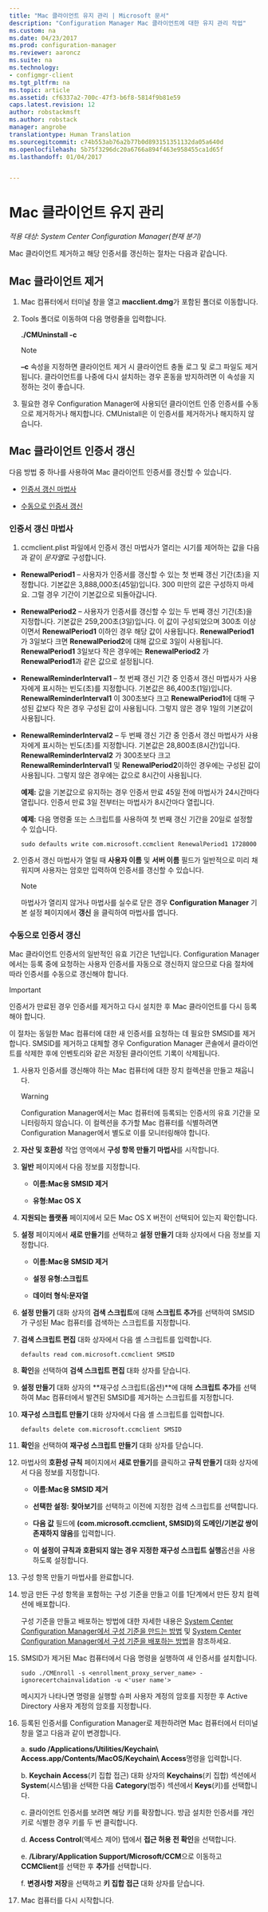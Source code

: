 ```yaml
---
title: "Mac 클라이언트 유지 관리 | Microsoft 문서"
description: "Configuration Manager Mac 클라이언트에 대한 유지 관리 작업"
ms.custom: na
ms.date: 04/23/2017
ms.prod: configuration-manager
ms.reviewer: aaroncz
ms.suite: na
ms.technology:
- configmgr-client
ms.tgt_pltfrm: na
ms.topic: article
ms.assetid: cf6337a2-700c-47f3-b6f8-5814f9b81e59
caps.latest.revision: 12
author: robstackmsft
ms.author: robstack
manager: angrobe
translationtype: Human Translation
ms.sourcegitcommit: c74b553ab76a2b77b0d893151351132da05a640d
ms.openlocfilehash: 5b75f3296dc20a6766a894f463e958455ca1d65f
ms.lasthandoff: 01/04/2017


---
```


# <a name="maintain-mac-clients"></a>Mac 클라이언트 유지 관리
*적용 대상: System Center Configuration Manager(현재 분기)*

Mac 클라이언트 제거하고 해당 인증서를 갱신하는 절차는 다음과 같습니다.

##  <a name="uninstalling-the-mac-client"></a>Mac 클라이언트 제거  

1.  Mac 컴퓨터에서 터미널 창을 열고 **macclient.dmg**가 포함된 폴더로 이동합니다.  

2.  Tools 폴더로 이동하여 다음 명령줄을 입력합니다.  

     **./CMUninstall -c**  

    > [!NOTE]  
    >  **–c** 속성을 지정하면 클라이언트 제거 시 클라이언트 충돌 로그 및 로그 파일도 제거됩니다. 클라이언트를 나중에 다시 설치하는 경우 혼동을 방지하려면 이 속성을 지정하는 것이 좋습니다.  

3.  필요한 경우 Configuration Manager에 사용되던 클라이언트 인증 인증서를 수동으로 제거하거나 해지합니다. CMUnistall은 이 인증서를 제거하거나 해지하지 않습니다.  

##  <a name="renewing-the-mac-client-certificate"></a>Mac 클라이언트 인증서 갱신  
 다음 방법 중 하나를 사용하여 Mac 클라이언트 인증서를 갱신할 수 있습니다.  

-   [인증서 갱신 마법사](#renew-certificate-wizard)  

-   [수동으로 인증서 갱신](#renew-certificate-manually)  

###  <a name="renew-certificate-wizard"></a>인증서 갱신 마법사  

1.  ccmclient.plist 파일에서 인증서 갱신 마법사가 열리는 시기를 제어하는 값을 다음과 같이 *문자열*로 구성합니다.  

 -   **RenewalPeriod1** – 사용자가 인증서를 갱신할 수 있는 첫 번째 갱신 기간(초)을 지정합니다. 기본값은 3,888,000초(45일)입니다. 300 미만의 값은 구성하지 마세요. 그럴 경우 기간이 기본값으로 되돌아갑니다. 

 -   **RenewalPeriod2** – 사용자가 인증서를 갱신할 수 있는 두 번째 갱신 기간(초)을 지정합니다. 기본값은 259,200초(3일)입니다. 이 값이 구성되었으며 300초 이상이면서 **RenewalPeriod1** 이하인 경우 해당 값이 사용됩니다. **RenewalPeriod1** 가 3일보다 크면 **RenewalPeriod2**에 대해 값으로 3일이 사용됩니다.  **RenewalPeriod1** 3일보다 작은 경우에는 **RenewalPeriod2** 가 **RenewalPeriod1**과 같은 값으로 설정됩니다.  

 -   **RenewalReminderInterval1** – 첫 번째 갱신 기간 중 인증서 갱신 마법사가 사용자에게 표시하는 빈도(초)를 지정합니다. 기본값은 86,400초(1일)입니다. **RenewalReminderInterval1** 이 300초보다 크고 **RenewalPeriod1**에 대해 구성된 값보다 작은 경우 구성된 값이 사용됩니다. 그렇지 않은 경우 1일의 기본값이 사용됩니다.  

 -   **RenewalReminderInterval2** – 두 번째 갱신 기간 중 인증서 갱신 마법사가 사용자에게 표시하는 빈도(초)를 지정합니다. 기본값은 28,800초(8시간)입니다. **RenewalReminderInterval2** 가 300초보다 크고 **RenewalReminderInterval1** 및 **RenewalPeriod2**이하인 경우에는 구성된 값이 사용됩니다. 그렇지 않은 경우에는 값으로 8시간이 사용됩니다.  

     **예제:** 값을 기본값으로 유지하는 경우 인증서 만료 45일 전에 마법사가 24시간마다 열립니다.  인증서 만료 3일 전부터는 마법사가 8시간마다 열립니다.  

     **예제:** 다음 명령줄 또는 스크립트를 사용하여 첫 번째 갱신 기간을 20일로 설정할 수 있습니다.  

     `sudo defaults write com.microsoft.ccmclient RenewalPeriod1 1728000`  

2.  인증서 갱신 마법사가 열릴 때 **사용자 이름** 및 **서버 이름** 필드가 일반적으로 미리 채워지며 사용자는 암호만 입력하여 인증서를 갱신할 수 있습니다.  

    > [!NOTE]  
    >  마법사가 열리지 않거나 마법사를 실수로 닫은 경우 **Configuration Manager** 기본 설정 페이지에서 **갱신** 을 클릭하여 마법사를 엽니다.  

###  <a name="renew-certificate-manually"></a>수동으로 인증서 갱신  
 Mac 클라이언트 인증서의 일반적인 유효 기간은 1년입니다. Configuration Manager에서는 등록 중에 요청하는 사용자 인증서를 자동으로 갱신하지 않으므로 다음 절차에 따라 인증서를 수동으로 갱신해야 합니다.  

> [!IMPORTANT]  
>  인증서가 만료된 경우 인증서를 제거하고 다시 설치한 후 Mac 클라이언트를 다시 등록해야 합니다.  

 이 절차는 동일한 Mac 컴퓨터에 대한 새 인증서를 요청하는 데 필요한 SMSID를 제거합니다. SMSID를 제거하고 대체할 경우 Configuration Manager 콘솔에서 클라이언트를 삭제한 후에 인벤토리와 같은 저장된 클라이언트 기록이 삭제됩니다.  

1.  사용자 인증서를 갱신해야 하는 Mac 컴퓨터에 대한 장치 컬렉션을 만들고 채웁니다.  

    > [!WARNING]  
    >  Configuration Manager에서는 Mac 컴퓨터에 등록되는 인증서의 유효 기간을 모니터링하지 않습니다. 이 컬렉션을 추가할 Mac 컴퓨터를 식별하려면 Configuration Manager에서 별도로 이를 모니터링해야 합니다.  

2.  **자산 및 호환성** 작업 영역에서 **구성 항목 만들기 마법사**를 시작합니다.  

3.  **일반** 페이지에서 다음 정보를 지정합니다.  

    -   **이름:Mac용 SMSID 제거**  

    -   **유형:Mac OS X**  

4.  **지원되는 플랫폼** 페이지에서 모든 Mac OS X 버전이 선택되어 있는지 확인합니다.  

5.  **설정** 페이지에서 **새로 만들기**를 선택하고 **설정 만들기** 대화 상자에서 다음 정보를 지정합니다.  

    -   **이름:Mac용 SMSID 제거**  

    -   **설정 유형:스크립트**  

    -   **데이터 형식:문자열**  

6.  **설정 만들기** 대화 상자의 **검색 스크립트**에 대해 **스크립트 추가**를 선택하여 SMSID가 구성된 Mac 컴퓨터를 검색하는 스크립트를 지정합니다.  

7.  **검색 스크립트 편집** 대화 상자에서 다음 셸 스크립트를 입력합니다.  

    ```  
    defaults read com.microsoft.ccmclient SMSID  
    ```  

8.  **확인**을 선택하여 **검색 스크립트 편집** 대화 상자를 닫습니다.  

9. **설정 만들기** 대화 상자의 **재구성 스크립트(옵션)**에 대해 **스크립트 추가**를 선택하여 Mac 컴퓨터에서 발견된 SMSID를 제거하는 스크립트를 지정합니다.  

10. **재구성 스크립트 만들기** 대화 상자에서 다음 셸 스크립트를 입력합니다.  

    ```  
    defaults delete com.microsoft.ccmclient SMSID  
    ```  

11. **확인**을 선택하여 **재구성 스크립트 만들기** 대화 상자를 닫습니다.  

12. 마법사의 **호환성 규칙** 페이지에서 **새로 만들기**를 클릭하고 **규칙 만들기** 대화 상자에서 다음 정보를 지정합니다.  

    -   **이름:Mac용 SMSID 제거**  

    -   **선택한 설정:** **찾아보기**를 선택하고 이전에 지정한 검색 스크립트를 선택합니다.  

    -   **다음 값** 필드에 **(com.microsoft.ccmclient, SMSID)의 도메인/기본값 쌍이 존재하지 않음**를 입력합니다.  

    -   **이 설정이 규칙과 호환되지 않는 경우 지정한 재구성 스크립트 실행**옵션을 사용하도록 설정합니다.  

13. 구성 항목 만들기 마법사를 완료합니다.  

14. 방금 만든 구성 항목을 포함하는 구성 기준을 만들고 이를 1단계에서 만든 장치 컬렉션에 배포합니다.  

     구성 기준을 만들고 배포하는 방법에 대한 자세한 내용은 [System Center Configuration Manager에서 구성 기준을 만드는 방법](../../../compliance/deploy-use/create-configuration-baselines.md) 및 [System Center Configuration Manager에서 구성 기준을 배포하는 방법](../../../compliance/deploy-use/deploy-configuration-baselines.md)을 참조하세요.  

15. SMSID가 제거된 Mac 컴퓨터에서 다음 명령을 실행하여 새 인증서를 설치합니다.  

    ```  
    sudo ./CMEnroll -s <enrollment_proxy_server_name> -ignorecertchainvalidation -u <'user name'>  
    ```  

     메시지가 나타나면 명령을 실행할 슈퍼 사용자 계정의 암호를 지정한 후 Active Directory 사용자 계정의 암호를 지정합니다.  

16. 등록된 인증서를 Configuration Manager로 제한하려면 Mac 컴퓨터에서 터미널 창을 열고 다음과 같이 변경합니다.  

    a.  **sudo /Applications/Utilities/Keychain\ Access.app/Contents/MacOS/Keychain\ Access**명령을 입력합니다.  

    b.  **Keychain Access**(키 집합 접근) 대화 상자의 **Keychains**(키 집합) 섹션에서 **System**(시스템)을 선택한 다음 **Category**(범주) 섹션에서 **Keys**(키)를 선택합니다.  

    c.  클라이언트 인증서를 보려면 해당 키를 확장합니다. 방금 설치한 인증서를 개인 키로 식별한 경우 키를 두 번 클릭합니다.  

    d.  **Access Control**(액세스 제어) 탭에서 **접근 허용 전 확인**을 선택합니다.  

    e.  **/Library/Application Support/Microsoft/CCM**으로 이동하고 **CCMClient**를 선택한 후 **추가**를 선택합니다.  

    f.  **변경사항 저장**을 선택하고 **키 집합 접근** 대화 상자를 닫습니다.  

17. Mac 컴퓨터를 다시 시작합니다.  


